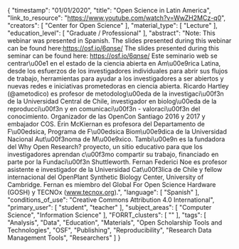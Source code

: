 {
    "timestamp": "01/01/2020",
    "title": "Open Science in Latin America",
    "link_to_resource": "https://www.youtube.com/watch?v=WwZH2MCz-q0",
    "creators": [
        "Center for Open Science"
    ],
    "material_type": [
        "Lecture"
    ],
    "education_level": [
        "Graduate / Professional"
    ],
    "abstract": "Note: This webinar was presented in Spanish. The slides presented during this webinar can be found here:https://osf.io/6qnse/ The slides presented during this seminar can be found here: https://osf.io/6qnse/ Este seminario web se centrar\u00e1 en el estado de la ciencia abierta en Am\u00e9rica Latina, desde los esfuerzos de los investigadores individuales para abrir sus flujos de trabajo, herramientas para ayudar a los investigadores a ser abiertos y nuevas redes e iniciativas prometedoras en ciencia abierta. Ricardo Hartley (@ametodico) es profesor de metodolog\u00eda de la investigaci\u00f3n de la Universidad Central de Chile, investigador en biolog\u00eda de la reproducci\u00f3n y en comunicaci\u00f3n - valoraci\u00f3n del conocimiento. Organizador de las OpenCon Santiago 2016 y 2017 y embajador COS. Erin McKiernan es profesora del Departamento de F\u00edsica, Programa de F\u00edsica Biom\u00e9dica de la Universidad Nacional Aut\u00f3noma de M\u00e9xico. Tambi\u00e9n es la fundadora del Why Open Research? proyecto, un sitio educativo para que los investigadores aprendan c\u00f3mo compartir su trabajo, financiado en parte por la Fundaci\u00f3n Shuttleworth. Fernan Federici Noe es profesor asistente e investigador de la Universidad Cat\u00f3lica de Chile y fellow internacional del OpenPlant Synthetic Biology Center, University of Cambridge. Fernan es miembro del Global For Open Science Hardware (GOSH) y TECNOx (www.tecnox.org).",
    "language": [
        "Spanish"
    ],
    "conditions_of_use": "Creative Commons Attribution 4.0 International",
    "primary_user": [
        "student",
        "teacher"
    ],
    "subject_areas": [
        "Computer Science",
        "Information Science"
    ],
    "FORRT_clusters": [
        ""
    ],
    "tags": [
        "Analysis",
        "Data",
        "Education",
        "Materials",
        "Open Scholarship Tools and Technologies",
        "OSF",
        "Publishing",
        "Reproducibility",
        "Research Data Management Tools",
        "Researchers"
    ]
}